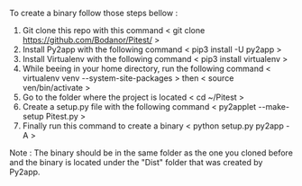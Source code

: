 To create a binary follow those steps bellow :
1) Git clone this repo with this command < git clone https://github.com/Bodanor/Pitest/ >
2) Install Py2app with the following command < pip3 install -U py2app >
3) Install Virtualenv with the following command < pip3 install virtualenv >
4) While beeing in your home directory, run the following command < virtualenv venv --system-site-packages > then < source ven/bin/activate >
5) Go to the folder where the project is located < cd ~/Pitest >
6) Create a setup.py file with the following command < py2applet --make-setup Pitest.py >
7) Finally run this command to create a binary < python setup.py py2app -A >

Note : The binary should be in the same folder as the one you cloned before and the binary is located under the "Dist" folder that was created by Py2app.
